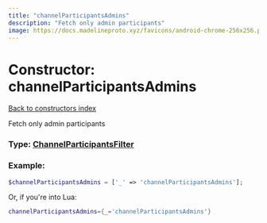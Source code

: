 ```yaml
---
title: "channelParticipantsAdmins"
description: "Fetch only admin participants"
image: https://docs.madelineproto.xyz/favicons/android-chrome-256x256.png
---
```

# Constructor: channelParticipantsAdmins  
[Back to constructors index](index.md)



Fetch only admin participants




### Type: [ChannelParticipantsFilter](../types/ChannelParticipantsFilter.md)


### Example:

```php
$channelParticipantsAdmins = ['_' => 'channelParticipantsAdmins'];
```  


Or, if you're into Lua:

```lua
channelParticipantsAdmins={_='channelParticipantsAdmins'}

```


